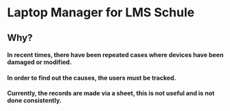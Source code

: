#  Laptop Manager for LMS Schule


## Why?
#### In recent times, there have been repeated cases where devices have been damaged or modified.
#### In order to find out the causes, the users must be tracked.

#### Currently, the records are made via a sheet, this is not useful and is not done consistently.


